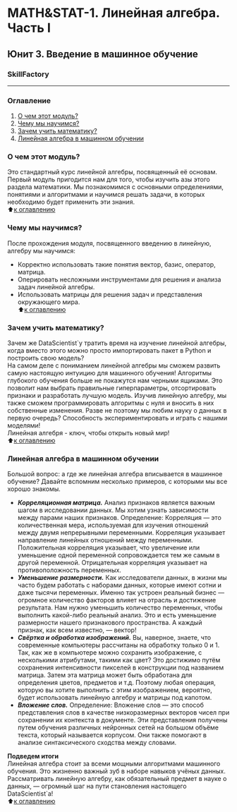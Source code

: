 # MATH&STAT-1. Линейная алгебра. Часть I 
## Юнит 3. Введение в машинное обучение
### SkillFactory
---
### Оглавление  
1. [О чем этот модуль?](https://github.com/luhakv/study_works/tree/master/SkillFactory/unit_3/MAT&STAT_Линейная-алгебра_ч_1/README.md#О-чем-этот-модуль?)  
2. [Чему мы научимся?](https://github.com/luhakv/study_works/tree/master/SkillFactory/unit_3/MAT&STAT_Линейная-алгебра_ч_1/README.md#Чему-мы-научимся?)  
3. [Зачем учить математику?](https://github.com/luhakv/study_works/tree/master/SkillFactory/unit_3/MAT&STAT_Линейная-алгебра_ч_1/README.md#Зачем-учить-математику?)  
4. [Линейная алгебра в машинном обучении](https://github.com/luhakv/study_works/tree/master/SkillFactory/unit_3/MAT&STAT_Линейная-алгебра_ч_1/README.mdd#Линейная-алгебра-в-машинном-обучении)  


### О чем этот модуль?
Это стандартный курс линейной алгебры, посвященный её основам. Первый модуль пригодится нам для того, чтобы изучить азы этого раздела математики. Мы познакомимся с основными определениями, понятиями и алгоритмами и научимся решать задачи, в которых необходимо будет применить эти знания.  
:arrow_up:[к оглавлению](https://github.com/luhakv/study_works/tree/master/SkillFactory/unit_3/MAT&STAT_Линейная-алгебра_ч_1/README.md#Оглавление)  

### Чему мы научимся?
После прохождения модуля, посвященного введению в линейную, алгебру мы научимся:  
- Корректно использовать такие понятия вектор, базис, оператор, матрица.  
- Оперировать несложными инструментами для решения и анализа задач линейной алгебры.  
- Использовать матрицы для решения задач и представления окружающего мира.  
:arrow_up:[к оглавлению](https://github.com/luhakv/study_works/tree/master/SkillFactory/unit_3/MAT&STAT_Линейная-алгебра_ч_1/README.md#Оглавление)  

### Зачем учить математику?
Зачем же DataScientist`у тратить время на изучение линейной алгебры, когда вместо этого можно просто импортировать пакет в Python и построить свою модель?  
На самом деле с пониманием линейной алгебры мы сможем развить самую настоящую интуицию для машинного обучения! Алгоритмы глубокого обучения больше не покажутся нам черными ящиками. Это позволит нам выбрать правильные гиперпараметры, отсортировать признаки и разработать лучшую модель. Изучив линейную алгебру, мы также сможем программировать алгоритмы с нуля и вносить в них собственные изменения. Разве не поэтому мы любим науку о данных в первую очередь? Способность экспериментировать и играть с нашими моделями!  
Линейная алгебря - ключ, чтобы открыть новый мир!  
:arrow_up:[к оглавлению](https://github.com/luhakv/study_works/tree/master/SkillFactory/unit_3/MAT&STAT_Линейная-алгебра_ч_1/README.md#Оглавление)  

### Линейная алгебра в машинном обучении
Большой вопрос: а где же линейная алгебра вписывается в машинное обучение? Давайте вспомним несколько примеров, с которыми мы все хорошо знакомы.
- ***Корреляционная матрица.*** Анализ признаков является важным шагом в исследовании данных. Мы хотим узнать зависимости между парами наших признаков. Определение:  Корреляция — это количественная мера, используемая для изучения отношений между двумя непрерывными переменными. Корреляция указывает направление линейных отношений между переменными. Положительная корреляция указывает, что увеличение или уменьшение одной переменной сопровождается тем же самым в другой переменной. Отрицательная корреляция указывает на противоположность переменных.  
- ***Уменьшение размерности.*** Как исследователи данных, в жизни мы часто будем работать с наборами данных, которые имеют сотни и даже тысячи переменных. Именно так устроен реальный бизнес — огромное количество факторов влияет на отрасль и достижение результата. Нам нужно уменьшить количество переменных, чтобы выполнить какой-либо реальный анализ. Это и есть уменьшение размерности нашего признакового пространства.  А каждый признак, как всем известно, — вектор!
- ***Свёртка и обработка изображений.*** Вы, наверное, знаете, что современные компьютеры рассчитаны на обработку только 0 и 1. Так, как же в компьютере можно сохранить изображение, с несколькими атрибутами, такими как цвет? Это достижимо путём сохранения интенсивности пикселей в конструкции под названием матрица. Затем эта матрица может быть обработана для определения цветов, предметов и т.д. Поэтому любая операция, которую вы хотите выполнить с этим изображением, вероятно, будет использовать линейную алгебру и матрицы под капотом.
- ***Вложение слов.*** Определение:  Вложение слов — это способ представления слов в качестве низкоразмерных векторов чисел при сохранении их контекста в документе. Эти представления получены путем обучения различных нейронных сетей на большом объёме текста, который называется корпусом. Они также помогают в анализе синтаксического сходства между словами.  

**Подведем итоги**  
Линейная алгебра стоит за всеми мощными алгоритмами машинного обучения. Это жизненно важный зуб в наборе навыков учёных данных. Рассматривать линейную алгебру, как обязательный предмет в науке о данных, — огромный шаг на пути становления настоящего  DataScientist`а!  
:arrow_up:[к оглавлению](https://github.com/luhakv/study_works/tree/master/SkillFactory/unit_3/MAT&STAT_Линейная-алгебра_ч_1/README.md#Оглавление)  